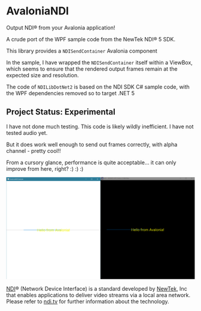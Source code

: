 ﻿# AvaloniaNDI

Output NDI® from your Avalonia application!

A crude port of the WPF sample code from the NewTek NDI® 5 SDK.

This library provides a `NDISendContainer` Avalonia component

In the sample, I have wrapped the `NDISendContainer` itself within a ViewBox, which seems to ensure that the rendered output frames remain at the expected size and resolution.

The code of `NDILibDotNet2` is based on the NDI SDK C# sample code, with the WPF dependencies removed so to target .NET 5

## Project Status: Experimental

I have not done much testing. This code is likely wildly inefficient. I have not tested audio yet.

But it does work well enough to send out frames correctly, with alpha channel - pretty cool!!

From a cursory glance, performance is quite acceptable... it can only improve from here, right? :) :) :)

![Screenshot of animated progress bar and transparent background](screenshot.png?raw=true "Screenshot of animated progress bar and transparent background")

[NDI]® (Network Device Interface) is a standard developed by [NewTek], Inc that
enables applications to deliver video streams via a local area network. Please
refer to [ndi.tv][NDI] for further information about the technology.

[NDI]: https://www.ndi.tv/
[NewTek]: https://www.newtek.com/
